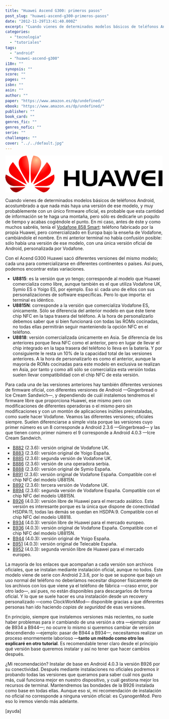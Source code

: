 ```yaml
---
title: "Huawei Ascend G300: primeros pasos"
post_slug: "huawei-ascend-g300-primeros-pasos"
date: "2012-11-29T13:41:40.000Z"
excerpt: "Cuando vienes de determinados modelos básicos de teléfonos Android, acostumbrado a que nada más haya una versión de ese modelo, y muy probablemente con un único firmware oficial, es probable que esta cantidad de información se te haga una montaña, pero sólo es dedicarle un poquito de tiempo y acabas cogiéndole el punto."
categories: 
  - "tecnologia"
  - "tutoriales"
tags: 
  - "android"
  - "huawei-ascend-g300"
i18n: ""
synopsis: ""
score: ""
pages: ""
isbn: ""
asin: ""
author: ""
paper: "https://www.amazon.es/dp/undefined/"
ebook: "https://www.amazon.es/dp/undefined/"
publisher: ""
book_card: ""
genres_fic: ""
genres_nofic: ""
serie: ""
challenges: ""
cover: "../../default.jpg"
---
```


![](images/huawei-logo.png "Huawei")

Cuando vienes de determinados modelos básicos de teléfonos Android, acostumbrado a que nada más haya una versión de ese modelo, y muy probablemente con un único firmware oficial, es probable que esta cantidad de información se te haga una montaña, pero sólo es dedicarle un poquito de tiempo y acabas cogiéndole el punto. En mi caso, antes de éste y como muchos sabréis, tenía el [Vodafone 858 Smart](http://fjp.es/etiqueta/vodafone-858-smart/): teléfono fabricado por la propia Huawei, pero comercializado en Europa bajo la enseña de Vodafone, cambiándole el nombre. En mi anterior terminal no había confusión posible: sólo había una versión de ese modelo, con una única versión oficial de Android, personalizada por Vodafone.

Con el Acend G300 Huawei sacó diferentes versiones del mismo modelo; cada una para comercializarse en diferentes continentes o países. Así pues, podemos encontrar estas variaciones.

- **U8815**: es la versión que yo tengo; corresponde al modelo que Huawei comercializa como libre, aunque también es el que utiliza Vodafone UK, Symio ES o Yoigo ES, por ejemplo. Eso sí: cada uno de ellos con sus personalizaciones de software específicas. Pero lo que importa: el terminal es idéntico.
- **U8815N**: corresponde a la versión que comercializa Vodafone ES, únicamente. Sólo se diferencia del anterior modelo en que éste tiene chip NFC en la tapa trasera del teléfono. A la hora de personalizarlo debemos saber que si bien funcionará con todas las ROMs cocinadas, no todas ellas permitirán seguir manteniendo la opción NFC en el teléfono.
- **U8818**: versión comercializada únicamente en Asia. Se diferencia de los anteriores porque lleva NFC como el anterior, pero en lugar de llevar el chip integrado en la tapa trasera del teléfono lo lleva en la batería. Y por consiguiente le resta un 10% de la capacidad total de las versiones anteriores. A la hora de personalizarlo es como el anterior, aunque la mayoría de ROMs cocinadas para este modelo en exclusiva se realizan en Asia, por tanto y como allí sólo se comercializa esta versión todas suelen llevar compatibilidad con el chip NFC de esta versión.

Para cada una de las versiones anteriores hay también diferentes versiones de firmware oficial, con diferentes versiones de Android —Gingerbread o Ice Cream Sandwich—, y dependiendo de cuál instalemos tendremos el firmware libre que proporciona Huawei, ese mismo pero con modificaciones de diferentes operadoras o el mismo pero sin modificaciones y con un montón de aplicaciones inútiles preinstaladas, como suele hacer Vodafone. Veamos las diferentes versiones; oficiales siempre. Suelen diferenciarse a simple vista porque las versiones cuyo primer número es un 8 corresponde a Android 2.3.6 —Gingerbread— y las que tienen como primer número el 9 corresponde a Android 4.0.3 —Icre Cream Sandwich.

- [B882](http://www.mediafire.com/?m264a6tyab6ba9x) (2.3.6): versión original de Vodafone UK.
- [B883](http://www.mediafire.com/?f4s1i2f254fany4) (2.3.6): versión original de Yoigo España.
- [B885](http://www.huaweidevice.com/tcpsdownload/downLoadCenter?category=uk&flay=software&downloadID=NDAwOTY=) (2.3.6): segunda versión de Vodafone UK.
- [B886](http://www.mediafire.com/?bgc7do5wxr5gu20) (2.3.6): versión de una operadora serbia.
- [B888](http://www.mediafire.com/download.php?a8b1zhbadzs6txs) (2.3.6): versión original de Symio España.
- [B891](http://www.mediafire.com/?g1j9lhuqup2wo) (2.3.6): versión original de Vodafone España. Compatible con el chip NFC del modelo U8815N.
- [B892](http://www.huaweidevice.com/uk/downloadCenter.do?method=toDownloadFile&flay=software&softid=NDAxOTA=) (2.3.6): tercera versión de Vodafone UK.
- [B894](http://www.mediafire.com/?oexp2wyiphnbg0b) (2.3.6): segunda versión de Vodafone España. Compatible con el chip NFC del modelo U8815N.
- [B926](http://www.huaweidevice.com/tcpsdownload/downLoadCenter?category=cn&flay=software&downloadID=NDE4NjY=) (4.0.3): versión libre de Huawei para el mercado asiático. Esta versión es interesante porque es la única que dispone de conectividad HSDPA:11, todas las demás se quedan en HSDPA:9. Compatible con el chip NFC del modelo U8818.
- [B934](http://www.huaweidevice.com/worldwide/downloadCenter.do?method=toDownloadFile&flay=software&softid=NDY1MTg=) (4.0.3): versión libre de Huawei para el mercado europeo.
- [B936](http://www.mediafire.com/?si1ouyj8c32h9) (4.0.3): versión original de Vodafone España. Compatible con el chip NFC del modelo U8815N.
- [B944](http://www.yoigo.com/aviso/HUAWEI-ASCEND-G300/U8815_V100R001C86B944.rar) (4.0.3): versión original de Yoigo España.
- [B951](http://www.huaweidevice.es/doc/files/Upgrade_a_ICS_para_Telecable_Ascend_G300_U8815_V100R001C306B951.rar) (4.0.3): versión original de Telecable España.
- [B952](http://www.huaweidevice.com/worldwide/downloadCenter.do?method=toDownloadFile&flay=software&softid=NDcwMjk=) (4.0.3): segunda versión libre de Huawei para el mercado europeo.

La mayoría de los enlaces que acompañan a cada versión son archivos oficiales, que se instalan mediante instalación oficial, aunque no todos. Este modelo viene de serie con Android 2.3.6, por lo que se supone que bajo un uso normal del teléfono no deberíamos necesitar disponer físicamente de los archivos con los que viene ya el teléfono de fábrica —craso error, por otro lado—, así pues, no están disponibles para descargarlos de forma oficial. Y lo que se suele hacer es una instalación desde un recovery personalizado —como ClockWorkMod— disponible gracias a que diferentes personas han ido haciendo _copias de seguridad_ de esas versiones.

En principio, siempre que instalemos versiones más recientes, no suele haber problemas para ir cambiando de una versión a otra —ejemplo: pasar de B934 a B944—; no ocurre lo mismo si queremos cambiar de versión descendiendo —ejemplo: pasar de B944 a B934—, necesitamos realizar un proceso enormemente laborioso —**tanto un método como otro los explicaré en otro tutorial**. Es recomendable tener claro desde el principio qué versión base queremos instalar y así no tener que hacer cambios después.

¿Mi recomendación? Instalar de base en Android 4.0.3 la versión B926 por su conectividad. Después mediante instalaciones no oficiales podremos ir probando todas las versiones que queramos para saber cuál nos gusta más, cuál funciona mejor en nuestro dispositivo, y cuál gestiona mejor los recursos de terminal. Mantendremos las bondades de la B926 instalada como base en todas ellas. Aunque eso sí, mi recomendación de instalación no oficial no corresponde a ninguna versión oficial: es CyanogenMod. Pero eso lo iremos viendo más adelante.

\[ayuda\]
